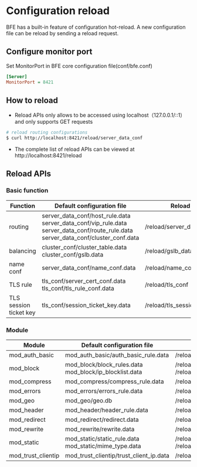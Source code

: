 # Configuration reload

BFE has a built-in feature of configuration hot-reload. A new configuration file can be reload by sending a reload request.

## Configure monitor port

Set MonitorPort in BFE core configuration file(conf/bfe.conf)

```ini
[Server]
MonitorPort = 8421
```

## How to reload

* Reload APIs only allows to be accessed using localhost（127.0.0.1/::1）and only supports GET requests

```bash
# reload routing configurations
$ curl http://localhost:8421/reload/server_data_conf  
```

* The complete list of reload APIs can be viewed at http://localhost:8421/reload

## Reload APIs

### Basic function

| Function               | Default configuration file   | Reload API |
| ---------------------- | ---------------------------- | ----------------- |
| routing                | server_data_conf/host_rule.data<br>server_data_conf/vip_rule.data<br>server_data_conf/route_rule.data<br>server_data_conf/cluster_conf.data | /reload/server_data_conf |
| balancing              | cluster_conf/cluster_table.data<br>cluster_conf/gslb.data | /reload/gslb_data_conf |
| name conf              | server_data_conf/name_conf.data | /reload/name_conf |
| TLS rule               | tls_conf/server_cert_conf.data<br>tls_conf/tls_rule_conf.data | /reload/tls_conf |
| TLS session ticket key | tls_conf/session_ticket_key.data | /reload/tls_session_ticket_key |

### Module

| Module           | Default configuration file | Reload API |
| ----------------------- | ---------------------------- | ----------------- |
| mod_auth_basic     | mod_auth_basic/auth_basic_rule.data | /reload/mod_auth_basic|
| mod_block | mod_block/block_rules.data<br>mod_block/ip_blocklist.data | /reload/mod_block.product_rule_table<br>/reload/mod_block.global_ip_table |
| mod_compress       | mod_compress/compress_rule.data | /reload/mod_compress |
| mod_errors         | mod_errors/errors_rule.data | /reload/mod_errors |
| mod_geo            | mod_geo/geo.db | /reload/mod_geo |
| mod_header              | mod_header/header_rule.data | /reload/mod_header |
| mod_redirect        | mod_redirect/redirect.data | /reload/mod_redirect |
| mod_rewrite          | mod_rewrite/rewrite.data    | /reload/mod_rewrite |
| mod_static         | mod_static/static_rule.data<br>mod_static/mime_type.data | /reload/mod_static<br>/reload/mod_static.mime_type |
| mod_trust_clientip | mod_trust_clientip/trust_client_ip.data | /reload/mod_trust_clientip |
